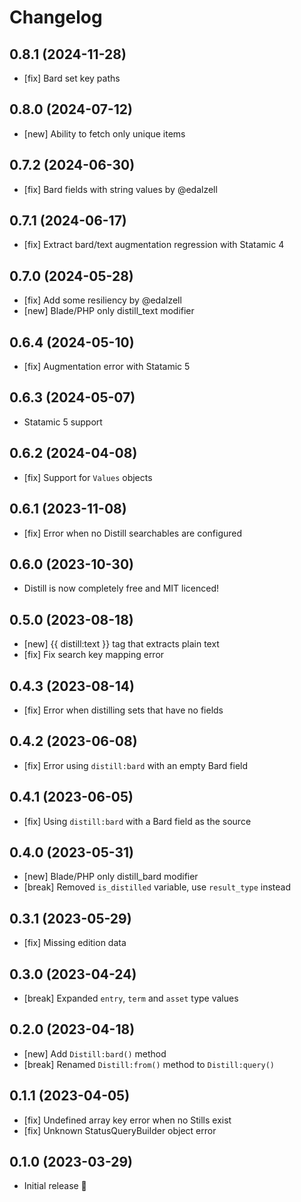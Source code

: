 # Changelog

## 0.8.1 (2024-11-28)

- [fix] Bard set key paths

## 0.8.0 (2024-07-12)

- [new] Ability to fetch only unique items

## 0.7.2 (2024-06-30)

- [fix] Bard fields with string values by @edalzell

## 0.7.1 (2024-06-17)

- [fix] Extract bard/text augmentation regression with Statamic 4

## 0.7.0 (2024-05-28)

- [fix] Add some resiliency by @edalzell
- [new] Blade/PHP only distill_text modifier

## 0.6.4 (2024-05-10)

- [fix] Augmentation error with Statamic 5

## 0.6.3 (2024-05-07)

- Statamic 5 support

## 0.6.2 (2024-04-08)

- [fix] Support for `Values` objects

## 0.6.1 (2023-11-08)

- [fix] Error when no Distill searchables are configured

## 0.6.0 (2023-10-30)

- Distill is now completely free and MIT licenced!

## 0.5.0 (2023-08-18)

- [new] {{ distill:text }} tag that extracts plain text
- [fix] Fix search key mapping error

## 0.4.3 (2023-08-14)

- [fix] Error when distilling sets that have no fields

## 0.4.2 (2023-06-08)

- [fix] Error using `distill:bard` with an empty Bard field

## 0.4.1 (2023-06-05)

- [fix] Using `distill:bard` with a Bard field as the source

## 0.4.0 (2023-05-31)

- [new] Blade/PHP only distill_bard modifier
- [break] Removed `is_distilled` variable, use `result_type` instead

## 0.3.1 (2023-05-29)

- [fix] Missing edition data

## 0.3.0 (2023-04-24)

- [break] Expanded `entry`, `term` and `asset` type values

## 0.2.0 (2023-04-18)

- [new] Add `Distill:bard()` method
- [break] Renamed `Distill:from()` method to `Distill:query()`

## 0.1.1 (2023-04-05)

- [fix] Undefined array key error when no Stills exist
- [fix] Unknown StatusQueryBuilder object error

## 0.1.0 (2023-03-29)

- Initial release 🚀
